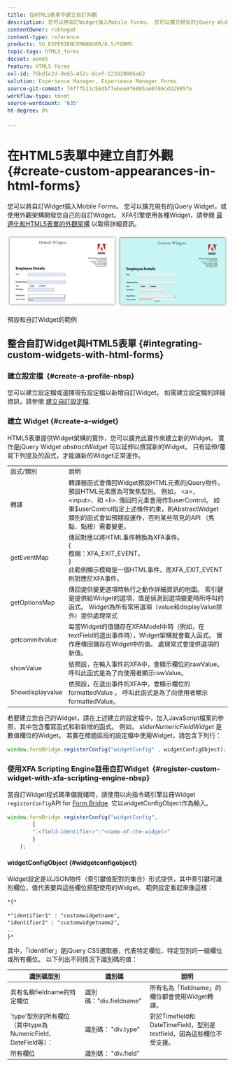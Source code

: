 ```yaml
---
title: 在HTML5表單中建立自訂外觀
description: 您可以將自訂Widget插入Mobile Forms。 您可以擴充現有的jQuery Widget或開發您自己的自訂Widget。
contentOwner: robhagat
content-type: reference
products: SG_EXPERIENCEMANAGER/6.5/FORMS
topic-tags: hTML5_forms
docset: aem65
feature: HTML5 Forms
exl-id: 76bd1e2d-9e65-452c-8cef-123d28886a62
solution: Experience Manager, Experience Manager Forms
source-git-commit: 76fffb11c56dbf7ebee9f6805ae0799cd32985fe
workflow-type: tm+mt
source-wordcount: '635'
ht-degree: 0%

---
```


# 在HTML5表單中建立自訂外觀{#create-custom-appearances-in-html-forms}

您可以將自訂Widget插入Mobile Forms。 您可以擴充現有的jQuery Widget，或使用外觀架構開發您自己的自訂Widget。 XFA引擎使用各種Widget，請參閱 [最適化和HTML5表單的外觀架構](/help/forms/using/introduction-widgets.md) 以取得詳細資訊。

![預設和自訂Widget的範例](assets/custom-widgets.jpg)

預設和自訂Widget的範例

## 整合自訂Widget與HTML5表單 {#integrating-custom-widgets-with-html-forms}

### 建立設定檔  {#create-a-profile-nbsp}

您可以建立設定檔或選擇現有設定檔以新增自訂Widget。 如需建立設定檔的詳細資訊，請參閱 [建立自訂設定檔](/help/forms/using/custom-profile.md).

### 建立 Widget {#create-a-widget}

HTML5表單提供Widget架構的實作，您可以擴充此實作來建立新的Widget。 實作是jQuery Widget *abstractWidget* 可以延伸以撰寫新的Widget。 只有延伸/覆寫下列提及的函式，才能讓新的Widget正常運作。

<table>
 <tbody>
  <tr>
   <td>函式/類別</td>
   <td>說明</td>
  </tr>
  <tr>
   <td>轉譯</td>
   <td>轉譯器函式會傳回Widget預設HTML元素的jQuery物件。 預設HTML元素應為可聚焦型別。 例如， &lt;a&gt;， &lt;input&gt;、和 &lt;li&gt;. 傳回的元素會用作$userControl。 如果$userControl指定上述條件約束，則AbstractWidget類別的函式會如預期般運作，否則某些常見的API （焦點、點按）需要變更。 </td>
  </tr>
  <tr>
   <td>getEventMap</td>
   <td>傳回對應以將HTML事件轉換為XFA事件。 <br /> {<br /> 模糊：XFA_EXIT_EVENT，<br /> }<br /> 此範例顯示模糊是一個HTML事件，而XFA_EXIT_EVENT則對應於XFA事件。 </td>
  </tr>
  <tr>
   <td>getOptionsMap</td>
   <td>傳回提供變更選項時執行之動作詳細資訊的地圖。 索引鍵是提供給Widget的選項，值是偵測到選項變更時所呼叫的函式。 Widget為所有常用選項（value和displayValue除外）提供處理常式</td>
  </tr>
  <tr>
   <td>getcommitvalue</td>
   <td>每當Widget的值儲存在XFAModel中時（例如，在textField的退出事件時），Widget架構就會載入函式。 實作應傳回儲存在Widget中的值。 處理常式會提供選項的新值。</td>
  </tr>
  <tr>
   <td>showValue</td>
   <td>依預設，在輸入事件的XFA中，會顯示欄位的rawValue。 呼叫此函式是為了向使用者顯示rawValue。 </td>
  </tr>
  <tr>
   <td>Showdisplayvalue</td>
   <td>依預設，在退出事件的XFA中，會顯示欄位的formattedValue 。 呼叫此函式是為了向使用者顯示formattedValue。 </td>
  </tr>
 </tbody>
</table>

若要建立您自己的Widget，請在上述建立的設定檔中，加入JavaScript檔案的參照，其中包含覆寫函式和新新增的函式。 例如， *sliderNumericFieldWidget* 是數值欄位的Widget。 若要在標題區段的設定檔中使用Widget，請包含下列行：

```javascript
window.formBridge.registerConfig("widgetConfig" , widgetConfigObject);
```

### 使用XFA Scripting Engine註冊自訂Widget  {#register-custom-widget-with-xfa-scripting-engine-nbsp}

當自訂Widget程式碼準備就緒時，請使用以向指令碼引擎註冊Widget `registerConfig`API for [Form Bridge](/help/forms/using/form-bridge-apis.md). 它以widgetConfigObject作為輸入。

```javascript
window.formBridge.registerConfig("widgetConfig",
        {
        ".<field-identifier>":"<name-of-the-widget>"
        }
    );
```

#### widgetConfigObject {#widgetconfigobject}

Widget設定是以JSON物件（索引鍵值配對的集合）形式提供，其中索引鍵可識別欄位，值代表要與這些欄位搭配使用的Widget。 範例設定看起來像這樣：

```
*{*

*"identifier1" : "customwidgetname",
"identifier2" : "customwidgetname2",
..
}*
```

其中，「identifier」是jQuery CSS選取器，代表特定欄位、特定型別的一組欄位或所有欄位。 以下列出不同情況下識別碼的值：

| 識別碼型別 | 識別碼 | 說明 |
|---|---|---|
| 具有名稱fieldname的特定欄位 | 識別碼：&quot;div.fieldname&quot; | 所有名為「fieldname」的欄位都會使用Widget轉譯。 |
| &#39;type&#39;型別的所有欄位（其中type為NumericField、DateField等）： | 識別碼： &quot;div.type&quot; | 對於Timefield和DateTimeField，型別是textfield，因為這些欄位不受支援。 |
| 所有欄位 | 識別碼： &quot;div.field&quot; |  |
